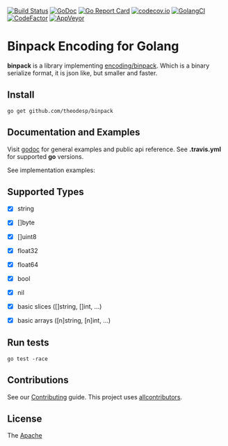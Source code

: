 [![Build Status](https://travis-ci.org/theodesp/binpack.svg)](https://travis-ci.org/theodesp/binpack)
[![GoDoc](https://godoc.org/github.com/theodesp/binpack?status.svg)](https://godoc.org/github.com/theodesp/binpack)
[![Go Report Card](https://goreportcard.com/badge/github.com/theodesp/binpack)](https://goreportcard.com/badge/github.com/theodesp/binpack)
[![codecov.io](https://codecov.io/github/theodesp/binpack/branch/master/graph/badge.svg)](https://codecov.io/github/theodesp/binpack)
[![GolangCI](https://golangci.com/badges/github.com/golangci/golangci-lint.svg)](https://golangci.com/r/github.com/theodesp/binpack)
[![CodeFactor](https://www.codefactor.io/repository/github/theodesp/binpack/badge)](https://www.codefactor.io/repository/github/theodesp/binpack)
[![AppVeyor](https://ci.appveyor.com/api/projects/status/0wdydpxh3o74vc9t?svg=true)](https://ci.appveyor.com/api/projects/status/0wdydpxh3o74vc9t?svg=true)

# Binpack Encoding for Golang

**binpack** is a library implementing [encoding/binpack](http://binpack.liaohuqiu.net/). Which is a 
binary serialize format, it is json like, but smaller and faster.

## Install

    go get github.com/theodesp/binpack

## Documentation and Examples

Visit [godoc](http://godoc.org/github.com/theodesp/binpack) for general examples and public api reference.
See **.travis.yml** for supported **go** versions.


See implementation examples:


## Supported Types

- [x] string
- [x] []byte
- [x] []uint8
- [x] float32
- [x] float64
- [x] bool
- [x] nil
- [x] basic slices ([]string, []int, ...)
- [x] basic arrays ([n]string, [n]int, ...)


## Run tests

    go test -race
    
## Contributions

See our [Contributing](./CONTRIBUTING.md) guide. This project uses [allcontributors](https://allcontributors.org/).

## License

The [Apache](https://www.apache.org/licenses/LICENSE-2.0)

